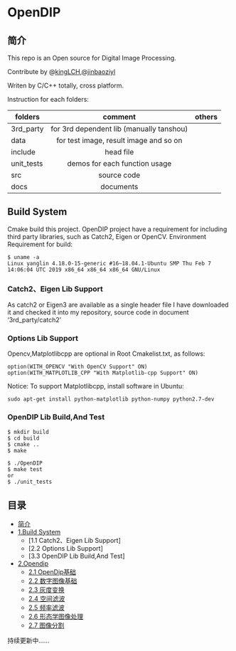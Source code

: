 # OpenDIP
## 简介
This repo is an Open source for Digital Image Processing.

Contribute by @[kingLCH](https://github.com/kingLCH),@[jinbaoziyl](https://github.com/jinbaoziyl)

Writen by C/C++ totally, cross platform.


Instruction for each folders:

|   folders       | comment                                  | others  |
|   ------------- |:----------------------------------------:| -------:|
|   3rd_party     | for 3rd dependent lib (manually tanshou) |         |
|   data          | for test image, result image and so on   |         |
|   include	      | head file                                |         |
|   unit_tests    | demos for each function usage            |         |
|   src           | source code                              |         |
|   docs          | documents                                |         |

## Build System
 Cmake build this project. OpenDIP project have a requirement for including third party libraries, such as Catch2, Eigen or OpenCV.
 Environment Requirement for build:
```
$ uname -a
Linux yanglin 4.18.0-15-generic #16~18.04.1-Ubuntu SMP Thu Feb 7 14:06:04 UTC 2019 x86_64 x86_64 x86_64 GNU/Linux
```

### Catch2、Eigen Lib Support
As catch2 or Eigen3 are available as a single header file I have downloaded it and checked it into my repository, source code in document ‘3rd_party/catch2’

### Options Lib Support
Opencv,Matplotlibcpp are optional in Root Cmakelist.txt, as follows:
```
option(WITH_OPENCV "With OpenCV Support" ON)
option(WITH_MATPLOTLIB_CPP "With Matplotlib-cpp Support" ON)
```
Notice: To support Matplotlibcpp, install software in Ubuntu:
```
sudo apt-get install python-matplotlib python-numpy python2.7-dev
```

### OpenDIP Lib Build,And Test
 ```
 $ mkdir build
 $ cd build
 $ cmake ..
 $ make

 $ ./OpenDIP
 $ make test
 or
 $ ./unit_tests
 ```

 ## 目录
 * [简介]()
 * [1.Build System]()
   * [1.1 Catch2、Eigen Lib Support]
   * [2.2 Options Lib Support]
   * [3.3 OpenDIP Lib Build,And Test]
 * [2.Opendip](include/algorithm.h)
   * [2.1 OpenDip基础](docs/OpenDip基础.md)
   * [2.2 数字图像基础](docs/数字图像基础.md)
   * [2.3 灰度变换](docs/灰度变换.md)
   * [2.4 空间滤波](docs/空间滤波.md)
   * [2.5 频率滤波]()
   * [2.6 形态学图像处理](docs/图像图形学.md)
   * [2.7 图像分割](docs/图像分割.md)

持续更新中......

